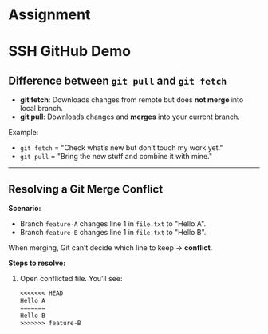 # Assignment

# SSH GitHub Demo

## Difference between `git pull` and `git fetch`
- **git fetch**: Downloads changes from remote but does **not merge** into local branch.  
- **git pull**: Downloads changes and **merges** into your current branch.  

Example:  
- `git fetch` = "Check what’s new but don’t touch my work yet."  
- `git pull` = "Bring the new stuff and combine it with mine."

---

## Resolving a Git Merge Conflict
**Scenario:**  
- Branch `feature-A` changes line 1 in `file.txt` to "Hello A".  
- Branch `feature-B` changes line 1 in `file.txt` to "Hello B".  

When merging, Git can’t decide which line to keep → **conflict**.

**Steps to resolve:**  
1. Open conflicted file. You’ll see:
   ```txt
   <<<<<<< HEAD
   Hello A
   =======
   Hello B
   >>>>>>> feature-B
